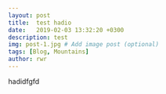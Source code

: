 ```yaml
---
layout: post
title:  test hadio
date:   2019-02-03 13:32:20 +0300
description: test
img: post-1.jpg # Add image post (optional)
tags: [Blog, Mountains]
author: rwr
---
```

hadidfgfd
